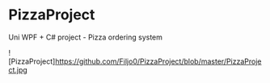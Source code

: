 # PizzaProject
Uni WPF + C# project - Pizza ordering system

![PizzaProject]https://github.com/Filjo0/PizzaProject/blob/master/PizzaProject.jpg
